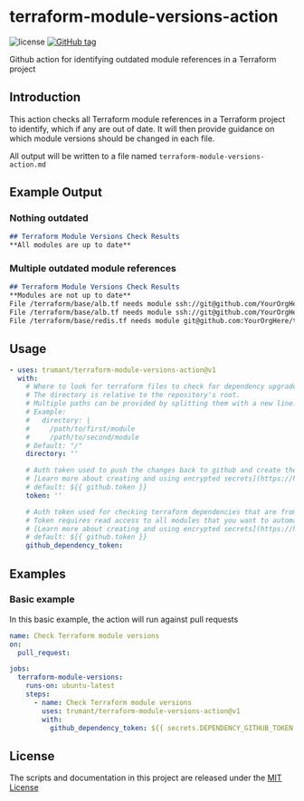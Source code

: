 # terraform-module-versions-action
![license](https://img.shields.io/github/license/trumant/terraform-module-versions-action)
[![GitHub tag](https://img.shields.io/github/tag/trumant/terraform-module-versions-action.svg)](https://github.com/trumant/terraform-module-versions-action/tags)

Github action for identifying outdated module references in a Terraform project

## Introduction

This action checks all Terraform module references in a Terraform project to
identify, which if any are out of date. It will then provide guidance on which
module versions should be changed in each file.

All output will be written to a file named `terraform-module-versions-action.md`

## Example Output

### Nothing outdated

```markdown
## Terraform Module Versions Check Results
**All modules are up to date**
```

### Multiple outdated module references

```markdown
## Terraform Module Versions Check Results
**Modules are not up to date**
File /terraform/base/alb.tf needs module ssh://git@github.com/YourOrgHere/terraform-aws-eks-load-balancer updated from 2020.12.10.1-18 to 2021.5.20.1-32
File /terraform/base/alb.tf needs module ssh://git@github.com/YourOrgHere/terraform-aws-s3 updated from 2020.12.11.2-24 to 2021.5.20.1-30
File /terraform/base/redis.tf needs module git@github.com:YourOrgHere/terraform-aws-elasticache-redis.git updated from 2021.3.1.1-13 to 2021.5.20.3-16
```

## Usage

<!-- start usage -->
```yaml
- uses: trumant/terraform-module-versions-action@v1
  with:
    # Where to look for terraform files to check for dependency upgrades.
    # The directory is relative to the repository's root.
    # Multiple paths can be provided by splitting them with a new line.
    # Example:
    #   directory: |
    #     /path/to/first/module
    #     /path/to/second/module
    # Default: "/"
    directory: ''

    # Auth token used to push the changes back to github and create the pull request with.
    # [Learn more about creating and using encrypted secrets](https://help.github.com/en/actions/automating-your-workflow-with-github-actions/creating-and-using-encrypted-secrets)
    # default: ${{ github.token }}
    token: ''

    # Auth token used for checking terraform dependencies that are from github repositories.
    # Token requires read access to all modules that you want to automatically check for updates
    # [Learn more about creating and using encrypted secrets](https://help.github.com/en/actions/automating-your-workflow-with-github-actions/creating-and-using-encrypted-secrets)
    # default: ${{ github.token }}
    github_dependency_token:
```
<!-- end usage -->

## Examples

### Basic example 

In this basic example, the action will run against pull requests

```yaml
name: Check Terraform module versions
on:
  pull_request:

jobs:
  terraform-module-versions:
    runs-on: ubuntu-latest
    steps:
      - name: Check Terraform module versions
        uses: trumant/terraform-module-versions-action@v1
        with:
          github_dependency_token: ${{ secrets.DEPENDENCY_GITHUB_TOKEN }}
```

## License

The scripts and documentation in this project are released under the [MIT License](LICENSE)